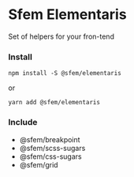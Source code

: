 # Sfem Elementaris

Set of helpers for your fron-tend

### Install

```
npm install -S @sfem/elementaris
```

or

```
yarn add @sfem/elementaris
```

### Include

* @sfem/breakpoint
* @sfem/scss-sugars
* @sfem/css-sugars
* @sfem/grid
